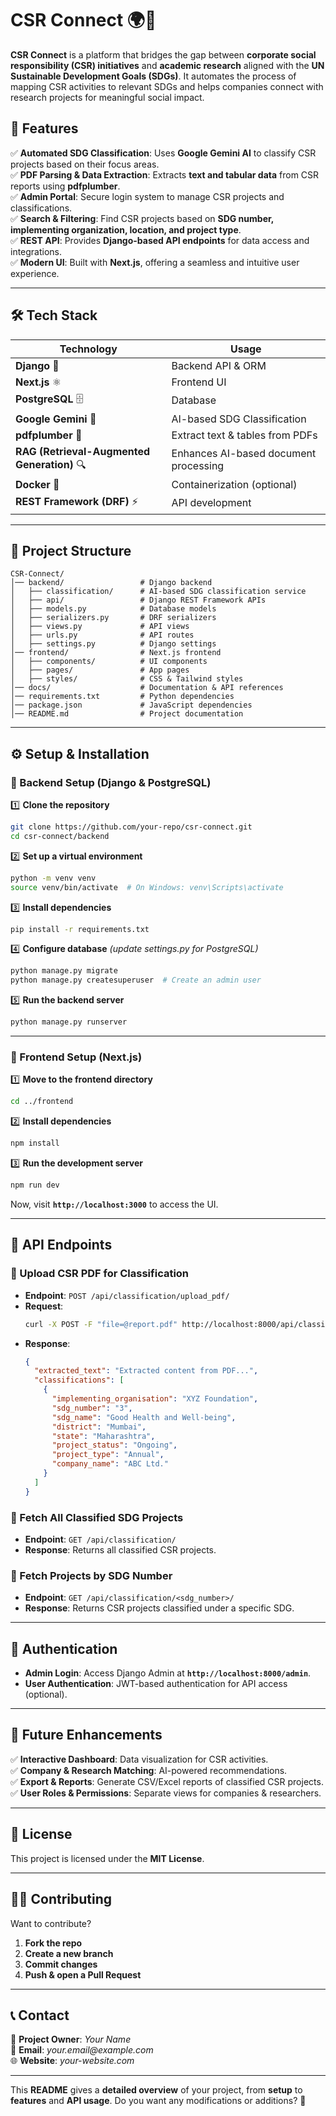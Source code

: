 # **CSR Connect** 🌍🤝  

**CSR Connect** is a platform that bridges the gap between **corporate social responsibility (CSR) initiatives** and **academic research** aligned with the **UN Sustainable Development Goals (SDGs)**. It automates the process of mapping CSR activities to relevant SDGs and helps companies connect with research projects for meaningful social impact.  

## **🚀 Features**  

✅ **Automated SDG Classification**: Uses **Google Gemini AI** to classify CSR projects based on their focus areas.  
✅ **PDF Parsing & Data Extraction**: Extracts **text and tabular data** from CSR reports using **pdfplumber**.  
✅ **Admin Portal**: Secure login system to manage CSR projects and classifications.  
✅ **Search & Filtering**: Find CSR projects based on **SDG number, implementing organization, location, and project type**.  
✅ **REST API**: Provides **Django-based API endpoints** for data access and integrations.  
✅ **Modern UI**: Built with **Next.js**, offering a seamless and intuitive user experience.  

---

## **🛠️ Tech Stack**  

| **Technology**   | **Usage**  |
|------------------|-----------|
| **Django** 🐍    | Backend API & ORM |
| **Next.js** ⚛️  | Frontend UI |
| **PostgreSQL** 🗄️ | Database |
| **Google Gemini** 🤖 | AI-based SDG Classification |
| **pdfplumber** 📄 | Extract text & tables from PDFs |
| **RAG (Retrieval-Augmented Generation)** 🔍 | Enhances AI-based document processing |
| **Docker** 🐳 | Containerization (optional) |
| **REST Framework (DRF)** ⚡ | API development |

---

## **📂 Project Structure**  

```
CSR-Connect/
│── backend/                 # Django backend
│   ├── classification/      # AI-based SDG classification service
│   ├── api/                 # Django REST Framework APIs
│   ├── models.py            # Database models
│   ├── serializers.py       # DRF serializers
│   ├── views.py             # API views
│   ├── urls.py              # API routes
│   ├── settings.py          # Django settings
│── frontend/                # Next.js frontend
│   ├── components/          # UI components
│   ├── pages/               # App pages
│   ├── styles/              # CSS & Tailwind styles
│── docs/                    # Documentation & API references
│── requirements.txt         # Python dependencies
│── package.json             # JavaScript dependencies
│── README.md                # Project documentation
```

---

## **⚙️ Setup & Installation**  

### **🔹 Backend Setup (Django & PostgreSQL)**  

1️⃣ **Clone the repository**  
```bash
git clone https://github.com/your-repo/csr-connect.git  
cd csr-connect/backend
```
  
2️⃣ **Set up a virtual environment**  
```bash
python -m venv venv  
source venv/bin/activate  # On Windows: venv\Scripts\activate
```

3️⃣ **Install dependencies**  
```bash
pip install -r requirements.txt
```

4️⃣ **Configure database** *(update settings.py for PostgreSQL)*  
```bash
python manage.py migrate
python manage.py createsuperuser  # Create an admin user
```

5️⃣ **Run the backend server**  
```bash
python manage.py runserver
```

---

### **🔹 Frontend Setup (Next.js)**  

1️⃣ **Move to the frontend directory**  
```bash
cd ../frontend
```

2️⃣ **Install dependencies**  
```bash
npm install
```

3️⃣ **Run the development server**  
```bash
npm run dev
```
  
Now, visit **`http://localhost:3000`** to access the UI.

---

## **📡 API Endpoints**  

### **🔹 Upload CSR PDF for Classification**  
- **Endpoint**: `POST /api/classification/upload_pdf/`  
- **Request**:  
  ```bash
  curl -X POST -F "file=@report.pdf" http://localhost:8000/api/classification/upload_pdf/
  ```
- **Response**:  
  ```json
  {
    "extracted_text": "Extracted content from PDF...",
    "classifications": [
      {
        "implementing_organisation": "XYZ Foundation",
        "sdg_number": "3",
        "sdg_name": "Good Health and Well-being",
        "district": "Mumbai",
        "state": "Maharashtra",
        "project_status": "Ongoing",
        "project_type": "Annual",
        "company_name": "ABC Ltd."
      }
    ]
  }
  ```

### **🔹 Fetch All Classified SDG Projects**  
- **Endpoint**: `GET /api/classification/`  
- **Response**: Returns all classified CSR projects.

### **🔹 Fetch Projects by SDG Number**  
- **Endpoint**: `GET /api/classification/<sdg_number>/`  
- **Response**: Returns CSR projects classified under a specific SDG.

---

## **🔐 Authentication**  

- **Admin Login**: Access Django Admin at **`http://localhost:8000/admin`**.  
- **User Authentication**: JWT-based authentication for API access (optional).  

---

## **🚀 Future Enhancements**  

✅ **Interactive Dashboard**: Data visualization for CSR activities.  
✅ **Company & Research Matching**: AI-powered recommendations.  
✅ **Export & Reports**: Generate CSV/Excel reports of classified CSR projects.  
✅ **User Roles & Permissions**: Separate views for companies & researchers.  

---

## **📜 License**  
This project is licensed under the **MIT License**.

---

## **👨‍💻 Contributing**  
Want to contribute?  

1. **Fork the repo**  
2. **Create a new branch**  
3. **Commit changes**  
4. **Push & open a Pull Request**  

---

## **📞 Contact**  

💼 **Project Owner**: _Your Name_  
📧 **Email**: _your.email@example.com_  
🌐 **Website**: _your-website.com_  

---

This **README** gives a **detailed overview** of your project, from **setup** to **features** and **API usage**. Do you want any modifications or additions? 🚀